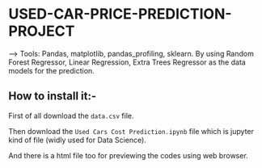 # USED-CAR-PRICE-PREDICTION-PROJECT
--> Tools: Pandas, matplotlib, pandas_profiling, sklearn. By using Random Forest Regressor, Linear Regression, Extra Trees Regressor as the data models for the prediction.

## How to install it:-
First of all download the `data.csv` file.

Then download the `Used Cars Cost Prediction.ipynb` file which is jupyter kind of file (widly used for Data Science).

And there is a html file too for previewing the codes using web browser.
